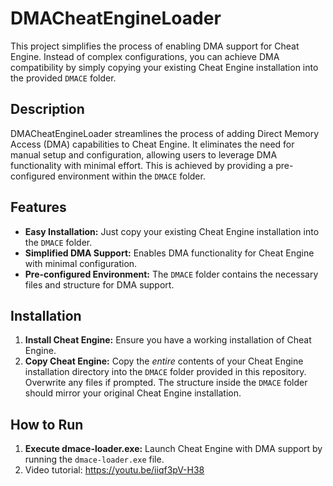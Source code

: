 # DMACheatEngineLoader

This project simplifies the process of enabling DMA support for Cheat Engine.  Instead of complex configurations, you can achieve DMA compatibility by simply copying your existing Cheat Engine installation into the provided `DMACE` folder.

## Description

DMACheatEngineLoader streamlines the process of adding Direct Memory Access (DMA) capabilities to Cheat Engine. It eliminates the need for manual setup and configuration, allowing users to leverage DMA functionality with minimal effort.  This is achieved by providing a pre-configured environment within the `DMACE` folder.

## Features

* **Easy Installation:**  Just copy your existing Cheat Engine installation into the `DMACE` folder.
* **Simplified DMA Support:** Enables DMA functionality for Cheat Engine with minimal configuration.
* **Pre-configured Environment:**  The `DMACE` folder contains the necessary files and structure for DMA support.

## Installation

1. **Install Cheat Engine:** Ensure you have a working installation of Cheat Engine.
2. **Copy Cheat Engine:** Copy the *entire* contents of your Cheat Engine installation directory into the `DMACE` folder provided in this repository.  Overwrite any files if prompted.  The structure inside the `DMACE` folder should mirror your original Cheat Engine installation.

## How to Run

1. **Execute dmace-loader.exe:** Launch Cheat Engine with DMA support by running the `dmace-loader.exe` file.
2. Video tutorial: https://youtu.be/iiqf3pV-H38
